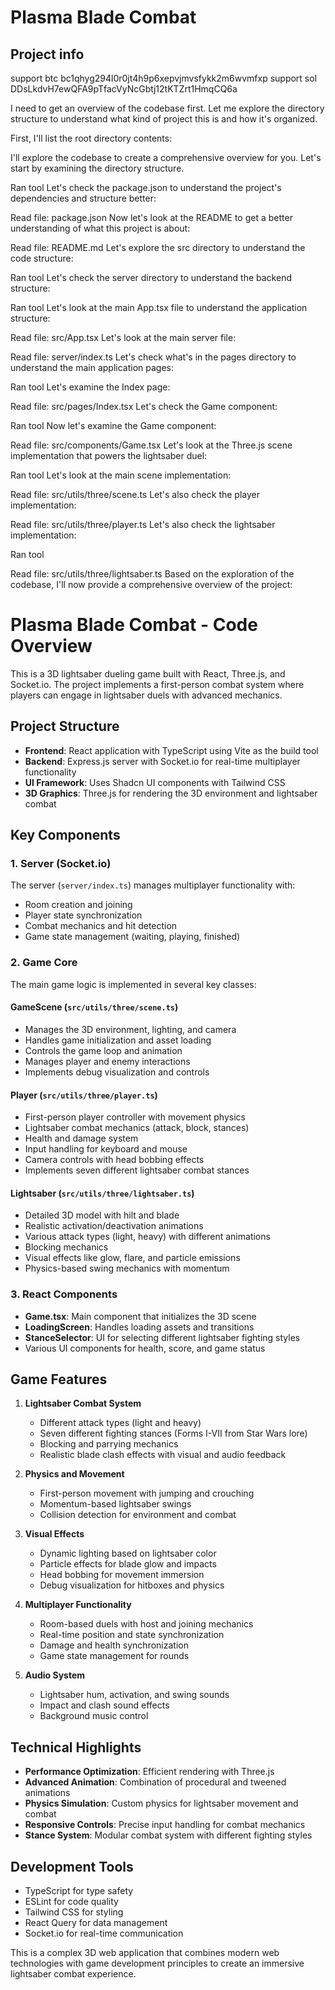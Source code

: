# Plasma Blade Combat

## Project info

support btc bc1qhyg294l0r0jt4h9p6xepvjmvsfykk2m6wvmfxp
support sol DDsLkdvH7ewQFA9pTfacVyNcGbtj12tKTZrt1HmqCQ6a

<think>
I need to get an overview of the codebase first. Let me explore the directory structure to understand what kind of project this is and how it's organized.

First, I'll list the root directory contents:
</think>

I'll explore the codebase to create a comprehensive overview for you. Let's start by examining the directory structure.

Ran tool
Let's check the package.json to understand the project's dependencies and structure better:

Read file: package.json
Now let's look at the README to get a better understanding of what this project is about:

Read file: README.md
Let's explore the src directory to understand the code structure:

Ran tool
Let's check the server directory to understand the backend structure:

Ran tool
Let's look at the main App.tsx file to understand the application structure:

Read file: src/App.tsx
Let's look at the main server file:

Read file: server/index.ts
Let's check what's in the pages directory to understand the main application pages:

Ran tool
Let's examine the Index page:

Read file: src/pages/Index.tsx
Let's check the Game component:

Ran tool
Now let's examine the Game component:

Read file: src/components/Game.tsx
Let's look at the Three.js scene implementation that powers the lightsaber duel:

Ran tool
Let's look at the main scene implementation:

Read file: src/utils/three/scene.ts
Let's also check the player implementation:

Read file: src/utils/three/player.ts
Let's also check the lightsaber implementation:

Ran tool

Read file: src/utils/three/lightsaber.ts
Based on the exploration of the codebase, I'll now provide a comprehensive overview of the project:

# Plasma Blade Combat - Code Overview

This is a 3D lightsaber dueling game built with React, Three.js, and Socket.io. The project implements a first-person combat system where players can engage in lightsaber duels with advanced mechanics.

## Project Structure

- **Frontend**: React application with TypeScript using Vite as the build tool
- **Backend**: Express.js server with Socket.io for real-time multiplayer functionality
- **UI Framework**: Uses Shadcn UI components with Tailwind CSS
- **3D Graphics**: Three.js for rendering the 3D environment and lightsaber combat

## Key Components

### 1. Server (Socket.io)

The server (`server/index.ts`) manages multiplayer functionality with:
- Room creation and joining
- Player state synchronization
- Combat mechanics and hit detection
- Game state management (waiting, playing, finished)

### 2. Game Core

The main game logic is implemented in several key classes:

#### GameScene (`src/utils/three/scene.ts`)
- Manages the 3D environment, lighting, and camera
- Handles game initialization and asset loading
- Controls the game loop and animation
- Manages player and enemy interactions
- Implements debug visualization and controls

#### Player (`src/utils/three/player.ts`)
- First-person player controller with movement physics
- Lightsaber combat mechanics (attack, block, stances)
- Health and damage system
- Input handling for keyboard and mouse
- Camera controls with head bobbing effects
- Implements seven different lightsaber combat stances

#### Lightsaber (`src/utils/three/lightsaber.ts`)
- Detailed 3D model with hilt and blade
- Realistic activation/deactivation animations
- Various attack types (light, heavy) with different animations
- Blocking mechanics
- Visual effects like glow, flare, and particle emissions
- Physics-based swing mechanics with momentum

### 3. React Components

- **Game.tsx**: Main component that initializes the 3D scene
- **LoadingScreen**: Handles loading assets and transitions
- **StanceSelector**: UI for selecting different lightsaber fighting styles
- Various UI components for health, score, and game status

## Game Features

1. **Lightsaber Combat System**
   - Different attack types (light and heavy)
   - Seven different fighting stances (Forms I-VII from Star Wars lore)
   - Blocking and parrying mechanics
   - Realistic blade clash effects with visual and audio feedback

2. **Physics and Movement**
   - First-person movement with jumping and crouching
   - Momentum-based lightsaber swings
   - Collision detection for environment and combat

3. **Visual Effects**
   - Dynamic lighting based on lightsaber color
   - Particle effects for blade glow and impacts
   - Head bobbing for movement immersion
   - Debug visualization for hitboxes and physics

4. **Multiplayer Functionality**
   - Room-based duels with host and joining mechanics
   - Real-time position and state synchronization
   - Damage and health synchronization
   - Game state management for rounds

5. **Audio System**
   - Lightsaber hum, activation, and swing sounds
   - Impact and clash sound effects
   - Background music control

## Technical Highlights

- **Performance Optimization**: Efficient rendering with Three.js
- **Advanced Animation**: Combination of procedural and tweened animations
- **Physics Simulation**: Custom physics for lightsaber movement and combat
- **Responsive Controls**: Precise input handling for combat mechanics
- **Stance System**: Modular combat system with different fighting styles

## Development Tools

- TypeScript for type safety
- ESLint for code quality
- Tailwind CSS for styling
- React Query for data management
- Socket.io for real-time communication

This is a complex 3D web application that combines modern web technologies with game development principles to create an immersive lightsaber combat experience.
